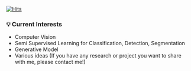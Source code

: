 [![Hits](https://hits.seeyoufarm.com/api/count/incr/badge.svg?url=https%3A%2F%2Fgithub.com%2FJsheep-Album&count_bg=%2379C83D&title_bg=%23555555&icon=&icon_color=%23E7E7E7&title=hits&edge_flat=false)](https://hits.seeyoufarm.com)

### :bulb: Current Interests
- Computer Vision
- Semi Supervised Learning for Classification, Detection, Segmentation
- Generative Model
- Various ideas (If you have any research or project you want to share with me, please contact me!)
